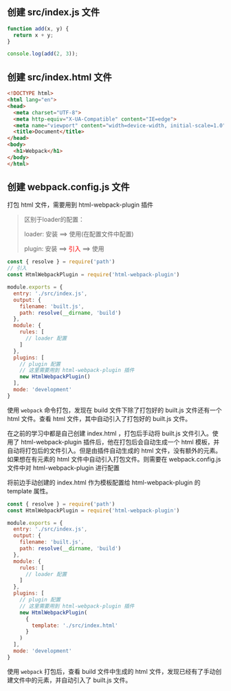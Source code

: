 ## 创建 src/index.js 文件

```js
function add(x, y) {
  return x + y;
}

console.log(add(2, 3));
```

## 创建 src/index.html 文件

```html
<!DOCTYPE html>
<html lang="en">
<head>
  <meta charset="UTF-8">
  <meta http-equiv="X-UA-Compatible" content="IE=edge">
  <meta name="viewport" content="width=device-width, initial-scale=1.0">
  <title>Document</title>
</head>
<body>
  <h1>Webpack</h1>
</body>
</html>
```

## 创建 webpack.config.js 文件

打包 html 文件，需要用到 html-webpack-plugin 插件

> 区别于loader的配置：
> 
>    loader: 安装 ==> 使用(在配置文件中配置)
> 
>    plugin: 安装 ==> <font color="ff0000">引入</font> ==> 使用

```js
const { resolve } = require('path')
// 引入
const HtmlWebpackPlugin = require('html-webpack-plugin')

module.exports = {
  entry: './src/index.js',
  output: {
    filename: 'built.js',
    path: resolve(__dirname, 'build')
  },
  module: {
    rules: [
      // loader 配置
    ]
  },
  plugins: [
    // plugin 配置
    // 这里需要用到 html-webpack-plugin 插件
    new HtmlWebpackPlugin()
  ],
  mode: 'development'
}
```

使用 `webpack` 命令打包，发现在 build 文件下除了打包好的 built.js 文件还有一个 html 文件。查看 html 文件，其中自动引入了打包好的 built.js 文件。

在之前的学习中都是自己创建 index.html ，打包后手动将 built.js 文件引入。使用了 html-webpack-plugin 插件后，他在打包后会自动生成一个 html 模板，并自动将打包后的文件引入。但是由插件自动生成的 html 文件，没有额外的元素。如果想在有元素的 html 文件中自动引入打包文件。则需要在 webpack.config.js 文件中对 html-webpack-plugin 进行配置

将前边手动创建的 index.html 作为模板配置给 html-webpack-plugin 的 template 属性。

```js
const { resolve } = require('path')
const HtmlWebpackPlugin = require('html-webpack-plugin')

module.exports = {
  entry: './src/index.js',
  output: {
    filename: 'built.js',
    path: resolve(__dirname, 'build')
  },
  module: {
    rules: [
      // loader 配置
    ]
  },
  plugins: [
    // plugin 配置
    // 这里需要用到 html-webpack-plugin 插件
    new HtmlWebpackPlugin(
      {
        template: './src/index.html'
      }
    )
  ],
  mode: 'development'
}
```

使用 `webpack` 打包后，查看 build 文件中生成的 html 文件，发现已经有了手动创建文件中的元素，并自动引入了 built.js 文件。